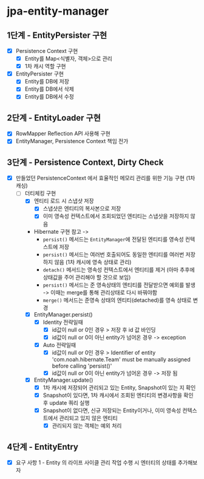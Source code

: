 # jpa-entity-manager

## 1단계 - EntityPersister 구현
- [x] Persistence Context 구현
  - [x] Entity를 Map<식별자, 객체>으로 관리
  - [x] 1차 캐시 역할 구현
- [x] EntityPersister 구현
  - [x] Entity를 DB에 저장
  - [x] Entity를 DB에서 삭제
  - [x] Entity를 DB에서 수정

## 2단계 - EntityLoader 구현
- [x] RowMapper Reflection API 사용해 구현
- [x] EntityManager, Persistence Context 책임 전가

## 3단계 - Persistence Context, Dirty Check
- [x] 만들었던 PersistenceContext 에서 효율적인 메모리 관리를 위한 기능 구현 (1차 캐싱)
  - [ ] 더티체킹 구현
    - [x] 엔티티 로드 시 스냅샷 저장
      - [x] 스냅샷은 엔티티의 복사본으로 저장
      - [x] 이미 영속성 컨텍스트에서 조회되었던 엔티티는 스냅샷을 저장하지 않음
    - Hibernate 구현 참고 -> 
      - `persist()` 메서드는 `EntityManager`에 전달된 엔티티를 영속성 컨텍스트에 저장
      - `persist()` 메서드는 여러번 호출되어도 동일한 엔티티를 여러번 저장하지 않음 (1차 캐시에 영속 상태로 관리)
      - `detach()` 메서드는 영속성 컨텍스트에서 엔티티를 제거 (아마 추후에 상태값을 주어 관리해야 할 것으로 보임)
      - `persist()` 메서드는 준 영속상태의 엔티티를 전달받으면 예외를 발생 -> 이때는 merge를 통해 관리상태로 다시 바꿔야함
      - `merge()` 메서드는 준영속 상태의 엔티티(detached)를 영속 상태로 변경
    - [x] EntityManager.persist()
      - [x] Identity 전략일때
        - [x] id값이 null or 0인 경우 > 저장 후 id 값 바인딩
        - [x] id값이 null or 0이 아닌 entity가 넘어온 경우 -> exception
      - [x] Auto 전략일때
        - [x] id값이 null or 0인 경우 > Identifier of entity 'com.noah.hibernate.Team' must be manually assigned before calling 'persist()'
        - [x] id값이 null or 0이 아닌 entity가 넘어온 경우 -> 저장 됨
    - [x] EntityManager.update()
      - [x] 1차 캐시에 저장되어 관리되고 있는 Entity, Snapshot이 있는 지 확인
      - [x] Snapshot이 있다면, 1차 캐시에서 조회된 엔티티의 변경사항을 확인 후 update 쿼리 실행
      - [x] Snapshot이 없다면, 신규 저장되는 Entity이거나, 이미 영속성 컨텍스트에서 관리되고 있지 않은 엔티티
        - [x] 관리되지 않는 객체는 예외 처리

## 4단계 - EntityEntry
- [x] 요구 사항 1 - Entity 의 라이프 사이클 관리 작업 수행 시 엔터티의 상태를 추가해보자
